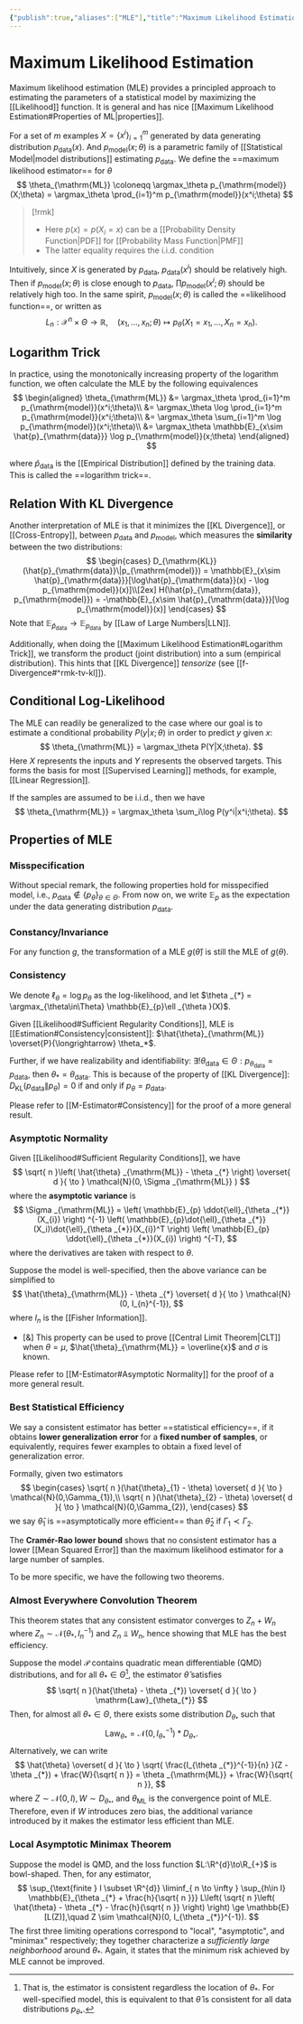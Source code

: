 ```yaml
---
{"publish":true,"aliases":["MLE"],"title":"Maximum Likelihood Estimation","created":"2022-05-28T03:34:23","modified":"2025-06-10T18:41:53","cssclasses":"","type":"note","sup":["[[Estimation]]"],"related":["[[Machine Learning]]"],"state":"done"}
---
```



# Maximum Likelihood Estimation



Maximum likelihood estimation (MLE) provides a principled approach to estimating the parameters of a statistical model by maximizing the [[Likelihood]] function. It is general and has nice [[Maximum Likelihood Estimation#Properties of ML\|properties]].

For a set of $m$ examples $X = \{x^i\}_{i=1}^m$ generated by data generating distribution $p_{\mathrm{data}}(x)$. And $p_{\mathrm{model}}(x;\theta)$ is a parametric family of [[Statistical Model\|model distributions]] estimating $p_{\mathrm{data}}$. We define the ==maximum likelihood estimator== for $\theta$
$$
\theta_{\mathrm{ML}} \coloneqq \argmax_\theta p_{\mathrm{model}}(X;\theta)
= \argmax_\theta \prod_{i=1}^m p_{\mathrm{model}}(x^i;\theta)
$$

> [!rmk]
> - Here $p(x) = p(X_{i} = x)$ can be a [[Probability Density Function\|PDF]] for [[Probability Mass Function\|PMF]]
> - The latter equality requires the i.i.d. condition

Intuitively, since $X$ is generated by $p_{\mathrm{data}}$, $p_{\mathrm{data}}(x^i)$ should be relatively high. Then if $p_{\mathrm{model}}(x;\theta)$ is close enough to $p_{\mathrm{data}}$, $\prod p_{\mathrm{model}}(x^i;\theta)$ should be relatively high too.
In the same spirit, $p_{\mathrm{model}}(x;\theta)$ is called the ==likelihood function==, or written as
$$
L_{n}: \mathcal{X}^{n} \times \Theta \to \mathbb{R}, \quad (x_{1},\dots, x_n; \theta) \mapsto p_{\theta}(X_{1}=x_{1},\dots,X_n=x_n).
$$

## Logarithm Trick

In practice, using the monotonically increasing property of the logarithm function, we often calculate the MLE by the following equivalences
$$
\begin{aligned}
    \theta_{\mathrm{ML}} &= \argmax_\theta \prod_{i=1}^m p_{\mathrm{model}}(x^i;\theta)\\
    &= \argmax_\theta \log \prod_{i=1}^m p_{\mathrm{model}}(x^i;\theta)\\
    &= \argmax_\theta \sum_{i=1}^m \log p_{\mathrm{model}}(x^i;\theta)\\
    &= \argmax_\theta \mathbb{E}_{x\sim \hat{p}_{\mathrm{data}}} \log p_{\mathrm{model}}(x;\theta)
\end{aligned}
$$

where $\hat{p}_{\mathrm{data}}$ is the [[Empirical Distribution]] defined by the training data. This is called the ==logarithm trick==.

## Relation With KL Divergence

Another interpretation of MLE is that it minimizes the [[KL Divergence]], or [[Cross-Entropy]], between $p_{\mathrm{data}}$ and $p_{\mathrm{model}}$, which measures the **similarity** between the two distributions:
$$
\begin{cases}
    D_{\mathrm{KL}}(\hat{p}_{\mathrm{data}}\|p_{\mathrm{model}}) = \mathbb{E}_{x\sim \hat{p}_{\mathrm{data}}}[\log\hat{p}_{\mathrm{data}}(x) - \log p_{\mathrm{model}}(x)]\\[2ex]
    H(\hat{p}_{\mathrm{data}}, p_{\mathrm{model}}) = -\mathbb{E}_{x\sim \hat{p}_{\mathrm{data}}}[\log p_{\mathrm{model}}(x)]
\end{cases}
$$
Note that $\mathbb{E}_{\hat{p}_{\mathrm{data}}} \to \mathbb{E}_{p_{\mathrm{data}}}$ by [[Law of Large Numbers\|LLN]].

Additionally, when doing the [[Maximum Likelihood Estimation#Logarithm Trick]], we transform the product (joint distribution) into a sum (empirical distribution). This hints that [[KL Divergence]] *tensorize* (see [[f-Divergence#^rmk-tv-kl]]).

## Conditional Log-Likelihood

The MLE can readily be generalized to the case where our goal is to estimate a conditional probability $P(y|x;θ)$ in order to predict $y$ given $x$:
$$
\theta_{\mathrm{ML}} = \argmax_\theta P(Y|X;\theta).
$$
Here $X$ represents the inputs and $Y$ represents the observed targets. This forms the basis for most [[Supervised Learning]] methods, for example, [[Linear Regression]].

If the samples are assumed to be i.i.d., then we have
$$
\theta_{\mathrm{ML}} = \argmax_\theta \sum_i\log P(y^i|x^i;\theta).
$$

## Properties of MLE

### Misspecification

Without special remark, the following properties hold for misspecified model, i.e., $p_{\mathrm{data}} \not\in \{p_{\theta}  \}_{\theta\in\Theta}$. From now on, we write $\mathbb{E}_{p}$ as the expectation under the data generating distribution $p_{\mathrm{data}}$.

### Constancy/Invariance

For any function $g$, the transformation of a MLE $g(\hat{\theta})$ is still the MLE of $g(\theta)$.

### Consistency

We denote $\ell _{\theta} = \log p_{\theta }$ as the log-likelihood, and let $\theta _{*} = \argmax_{\theta\in\Theta} \mathbb{E}_{p}\ell _{\theta }(X)$.

Given [[Likelihood#Sufficient Regularity Conditions]], MLE is [[Estimation#Consistency\|consistent]]: $\hat{\theta}_{\mathrm{ML}} \overset{P}{\longrightarrow} \theta_*$.

Further, if we have realizability and identifiability: $\exists! \theta _{\mathrm{data}} \in \Theta  : p_{\theta _{\mathrm{data}}} = p_{\mathrm{\mathrm{data}}}$, then $\theta _{*} = \theta _{\mathrm{data}}$. This is because of the property of [[KL Divergence]]: $D_{\mathrm{KL}}(p_{\mathrm{data}}\|p_{\theta}) = 0$ if and only if $p_{\theta} = p_{\mathrm{data}}$.

Please refer to [[M-Estimator#Consistency]] for the proof of a more general result.

### Asymptotic Normality

Given [[Likelihood#Sufficient Regularity Conditions]], we have
$$
\sqrt{ n }\left( \hat{\theta} _{\mathrm{ML}} - \theta _{*} \right)  \overset{ d }{ \to } \mathcal{N}(0, \Sigma _{\mathrm{ML}} )
$$
where the **asymptotic variance** is
$$
\Sigma _{\mathrm{ML}} = \left( \mathbb{E}_{p} \ddot{\ell}_{\theta _{*}}(X_{i}) \right) ^{-1} \left( \mathbb{E}_{p}\dot{\ell}_{\theta _{*}}(X_i)\dot{\ell}_{\theta _{*}}(X_{i})^T \right)  \left( \mathbb{E}_{p} \ddot{\ell}_{\theta _{*}}(X_{i}) \right) ^{-T},
$$
where the derivatives are taken with respect to $\theta$.

Suppose the model is well-specified, then the above variance can be simplified to
$$
\hat{\theta}_{\mathrm{ML}} - \theta _{*} \overset{ d }{ \to } \mathcal{N}(0, I_{n}^{-1}),
$$
where $I_{n}$ is the [[Fisher Information]].

- [&] This property can be used to prove [[Central Limit Theorem\|CLT]] when $\theta = \mu$, $\hat{\theta}_{\mathrm{ML}} = \overline{x}$ and $\sigma$ is known.

Please refer to [[M-Estimator#Asymptotic Normality]] for the proof of a more general result.

### Best Statistical Efficiency

We say a consistent estimator has better ==statistical efficiency==, if it obtains **lower generalization error** for a **fixed number of samples**, or equivalently, requires fewer examples to obtain a fixed level of generalization error.

Formally, given two estimators
$$
\begin{cases}
\sqrt{ n }(\hat{\theta}_{1} - \theta) \overset{ d }{ \to } \mathcal{N}(0,\Gamma_{1}),\\
\sqrt{ n }(\hat{\theta}_{2} - \theta) \overset{ d }{ \to } \mathcal{N}(0,\Gamma_{2}),
\end{cases}
$$
we say $\hat{\theta}_{1}$ is ==asymptotically more efficient== than $\hat{\theta}_{2}$ if $\Gamma_{1} \prec \Gamma_{2}$.

The **Cramér-Rao lower bound** shows that no consistent estimator has a lower [[Mean Squared Error]] than the maximum likelihood estimator for a large number of samples.

To be more specific, we have the following two theorems.

### Almost Everywhere Convolution Theorem

This theorem states that any consistent estimator converges to $Z_n + W_n$ where $Z_n \sim \mathcal{N}(\theta _{*}, I_n^{-1})$ and $Z_n\Perp W_n$, hence showing that MLE has the best efficiency.

Suppose the model $\mathcal{P}$ contains quadratic mean differentiable (QMD) distributions, and for all $\theta _{*}\in\Theta$[^1], the estimator $\hat{\theta}$ satisfies
$$
\sqrt{ n }(\hat{\theta} - \theta _{*}) \overset{ d }{ \to } \mathrm{Law}_{\theta_{*}}
$$
Then, for almost all $\theta _{*}\in\Theta$, there exists some distribution $D_{\theta _{*}}$ such that
$$
\mathrm{Law}_{\theta _{*}} = \mathcal{N}(0, I_{\theta _{*}}^{-1}) \ast D_{\theta _{*}}.
$$
Alternatively, we can write
$$
\hat{\theta} \overset{ d }{ \to } \sqrt{ \frac{I_{\theta _{*}}^{-1}}{n} }(Z - \theta _{*}) + \frac{W}{\sqrt{ n }} = \theta _{\mathrm{ML}} + \frac{W}{\sqrt{ n }},
$$
where $Z \sim \mathcal{N}(0,I), W \sim D_{\theta _{*}}$, and $\theta _{\mathrm{ML}}$ is the convergence point of MLE.
Therefore, even if $W$ introduces zero bias, the additional variance introduced by it makes the estimator less efficient than MLE.

### Local Asymptotic Minimax Theorem

Suppose the model is QMD, and the loss function $L:\R^{d}\to\R_{+}$ is bowl-shaped. Then, for any estimator,
$$
\sup_{\text{finite } I \subset \R^{d}} \liminf_{ n \to \infty } \sup_{h\in I} \mathbb{E}_{\theta _{*} + \frac{h}{\sqrt{ n }}} L\left( \sqrt{ n }\left( \hat{\theta} - \theta _{*} - \frac{h}{\sqrt{ n }} \right) \right) \ge \mathbb{E}[L(Z)],\quad Z \sim \mathcal{N}(0, I_{\theta _{*}}^{-1}).
$$
The first three limiting operations correspond to "local", "asymptotic", and "minimax" respectively; they together characterize a *sufficiently large neighborhood* around $\theta _{*}$.
Again, it states that the minimum risk achieved by MLE cannot be improved.

[^1]: That is, the estimator is consistent regardless the location of $\theta_*$. For well-specified model, this is equivalent to that $\hat{\theta}$ is consistent for all data distributions $p_{\theta _{*}}$.
